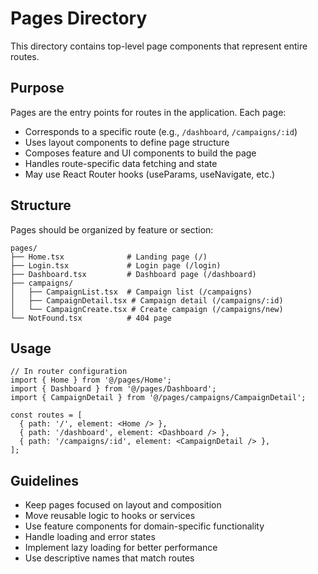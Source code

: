# Pages Directory

This directory contains top-level page components that represent entire routes.

## Purpose

Pages are the entry points for routes in the application. Each page:

- Corresponds to a specific route (e.g., `/dashboard`, `/campaigns/:id`)
- Uses layout components to define page structure
- Composes feature and UI components to build the page
- Handles route-specific data fetching and state
- May use React Router hooks (useParams, useNavigate, etc.)

## Structure

Pages should be organized by feature or section:

```
pages/
├── Home.tsx              # Landing page (/)
├── Login.tsx             # Login page (/login)
├── Dashboard.tsx         # Dashboard page (/dashboard)
├── campaigns/
│   ├── CampaignList.tsx  # Campaign list (/campaigns)
│   ├── CampaignDetail.tsx # Campaign detail (/campaigns/:id)
│   └── CampaignCreate.tsx # Create campaign (/campaigns/new)
└── NotFound.tsx          # 404 page
```

## Usage

```tsx
// In router configuration
import { Home } from '@/pages/Home';
import { Dashboard } from '@/pages/Dashboard';
import { CampaignDetail } from '@/pages/campaigns/CampaignDetail';

const routes = [
  { path: '/', element: <Home /> },
  { path: '/dashboard', element: <Dashboard /> },
  { path: '/campaigns/:id', element: <CampaignDetail /> },
];
```

## Guidelines

- Keep pages focused on layout and composition
- Move reusable logic to hooks or services
- Use feature components for domain-specific functionality
- Handle loading and error states
- Implement lazy loading for better performance
- Use descriptive names that match routes

